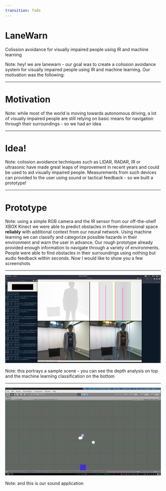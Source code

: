 ```yaml
---
transition: fade
---
```


# LaneWarn
Colission avoidance for visually impaired people using IR and machine learning

Note: hey! we are lanewarn - our goal was to create a colission avoidance system for visually impaired people using IR and machine learning. Our motivation was the following:

---

# Motivation

Note: while most of the world is moving towards autonomous driving, a lot of visually impaired people are still relying on basic means for navigation through their surroundings - so we had an idea

---

# Idea!

Note: colission avoidance techniques such as LIDAR, RADAR, IR or ultrasonic have made great leaps of improvement in recent years and could be used to aid visually impaired people. Measurements from such devices can provided to the user using sound or tactical feedback - so we built a prototype!

---

# Prototype

Note: using a simple RGB camera and the IR sensor from our off-the-shelf XBOX Kinect we were able to predict obstacles in three-dimensional space **reliably** with additional context from our neural network. Using machine learning we can classify and categorize possible hazards in their environment and warn the user in advance. Our rough prototype already provided enough information to navigate through a variety of environments. People were able to find obstacles in their surroundings using nothing but audio feedback within seconds. Now I would like to show you a few screenshots

---

![screen](./screen.png)

Note: this portrays a sample scene - you can see the depth analysis on top and the machine learning classification on the bottom

---

![screen2](./screen2.jpg)

Note: and this is our sound application